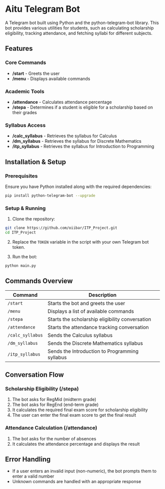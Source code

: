 # Aitu Telegram Bot

A Telegram bot built using Python and the python-telegram-bot library. This bot provides various utilities for students, such as calculating scholarship eligibility, tracking attendance, and fetching syllabi for different subjects.

## Features

### Core Commands
- **/start** - Greets the user
- **/menu** - Displays available commands

### Academic Tools
- **/attendance** - Calculates attendance percentage
- **/stepa** - Determines if a student is eligible for a scholarship based on their grades

### Syllabus Access
- **/calc_syllabus** - Retrieves the syllabus for Calculus
- **/dm_syllabus** - Retrieves the syllabus for Discrete Mathematics
- **/itp_syllabus** - Retrieves the syllabus for Introduction to Programming

## Installation & Setup

### Prerequisites

Ensure you have Python installed along with the required dependencies:

```bash
pip install python-telegram-bot --upgrade
```

### Setup & Running

1. Clone the repository:
```bash
git clone https://github.com/oiibar/ITP_Project.git
cd ITP_Project
```

2. Replace the `TOKEN` variable in the script with your own Telegram bot token.

3. Run the bot:
```bash
python main.py
```

## Commands Overview

| Command | Description |
|---------|-------------|
| `/start` | Starts the bot and greets the user |
| `/menu` | Displays a list of available commands |
| `/stepa` | Starts the scholarship eligibility conversation |
| `/attendance` | Starts the attendance tracking conversation |
| `/calc_syllabus` | Sends the Calculus syllabus |
| `/dm_syllabus` | Sends the Discrete Mathematics syllabus |
| `/itp_syllabus` | Sends the Introduction to Programming syllabus |

## Conversation Flow

### Scholarship Eligibility (/stepa)
1. The bot asks for RegMid (midterm grade)
2. The bot asks for RegEnd (end-term grade)
3. It calculates the required final exam score for scholarship eligibility
4. The user can enter the final exam score to get the final result

### Attendance Calculation (/attendance)
1. The bot asks for the number of absences
2. It calculates the attendance percentage and displays the result

## Error Handling

- If a user enters an invalid input (non-numeric), the bot prompts them to enter a valid number
- Unknown commands are handled with an appropriate response
